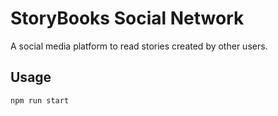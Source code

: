 # StoryBooks Social Network

A social media platform to read stories created by other users.

## Usage 

`npm run start`
